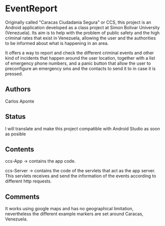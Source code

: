 # EventReport

Originally called "Caracas Ciudadania Segura" or CCS, this project is an Android application developed as a class project at Simon Bolivar University (Venezuela). Its aim is to help with the problem of public safety and the high criminal rates that exist in Venezuela, allowing the user and the authorities to be informed about what is happening in an area.

It offers a way to report and check the different criminal events and other kind of incidents that happen around the user location, together with a list of emergency phone numbers, and a panic button that allow the user to preconfigure an emergency sms and the contacts to send it to in case it is pressed.

Authors
--------
Carlos Aponte

Status 
------
I will translate and make this project compatible with Android Studio as soon as posible

Contents
---------

ccs-App -> contains the app code.

ccs-Server -> contains the code of the servlets that act as the app server. This servlets receives and send the information of the events according to different http requests.


Comments
---------

It works using google maps and has no geographical limitation, nevertheless the different example markers are set around Caracas, Venezuela.

